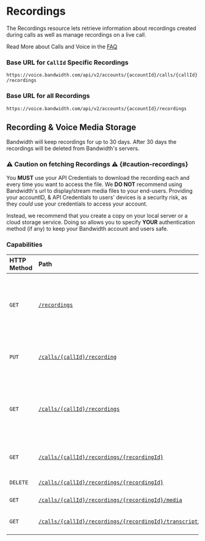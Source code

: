 # Recordings

The Recordings resource lets retrieve information about recordings created during calls as well as manage recordings on a live call.

<aside class="alert general small">
<p>
Read More about Calls and Voice in the <a href="http://dev.bandwidth.com/faq/#voice">FAQ</a>
</p>
</aside>

### Base URL for `CallId` Specific Recordings

`https://voice.bandwidth.com/api/v2/accounts/{accountId}/calls/{callId}/recordings`

### Base URL for all Recordings

`https://voice.bandwidth.com/api/v2/accounts/{accountId}/recordings`

## Recording & Voice Media Storage

Bandwidth will keep recordings for up to 30 days. After 30 days the recordings will be deleted from Bandwidth's servers.

### ⚠️ Caution on fetching Recordings ⚠️ {#caution-recordings}

You **MUST** use your API Credentials to download the recording each and every time you want to access the file.  We **DO NOT** recommend using Bandwidth's url to display/stream media files to your end-users.  Providing your accountID, & API Credentials to users' devices is a security risk, as they _could_ use your credentials to access your account.

Instead, we recommend that you create a copy on your local server or a cloud storage service.  Doing so allows you to specify **YOUR** authentication method (if any) to keep your Bandwidth account and users safe.


### Capabilities

| HTTP Method                        | Path                                                                                            | Description                                                                  |
|:-----------------------------------|:------------------------------------------------------------------------------------------------|:-----------------------------------------------------------------------------|
| <code class="get">GET</code>       | [`/recordings`](getRecordings.md)                                                               | Returns a max of 1000 recordings, sorted by startTime from oldest to newest  |
| <code class="put">PUT</code>       | [`/calls/{callId}/recording`](putCallsCallIdRecording.md)                                       | Pause or resume a recording on an active call                                |
| <code class="get">GET</code>       | [`/calls/{callId}/recordings`](getCallsCallIdRecordings.md)                                     | Retrieve information about all of the recordings that occurred during a call |
| <code class="get">GET</code>       | [`/calls/{callId}/recordings/{recordingId}`](getCallsCallIdRecordingsRecordingId.md)            | Retrieve information about a recording                                       |
| <code class="delete">DELETE</code> | [`/calls/{callId}/recordings/{recordingId}`](deleteCallsCallIdRecordingsRecordingId.md)         | Delete a recording                                                           |
| <code class="get">GET</code>       | [`/calls/{callId}/recordings/{recordingId}/media`](getCallsCallIdRecordingsRecordingIdMedia.md) | Retrieve a recording                                                         |
| <code class="get">GET</code>       | [`/calls/{callId}/recordings/{recordingId}/transcription`](getCallsCallIdRecordingsRecordingIdMedia.md) | Retrieve a recording transcription                                   |
